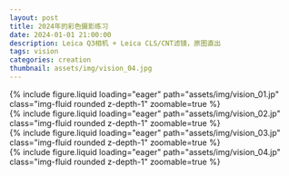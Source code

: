 ```yaml
---
layout: post
title: 2024年的彩色摄影练习
date: 2024-01-01 21:00:00
description: Leica Q3相机 + Leica CLS/CNT滤镜，原图直出
tags: vision
categories: creation
thumbnail: assets/img/vision_04.jpg
---
```


<div class="row mt-3">
    <div class="col-md-6 col-sm-12 mt-3 mt-md-0">
        {% include figure.liquid loading="eager" path="assets/img/vision_01.jp" class="img-fluid rounded z-depth-1" zoomable=true %}
    </div>
    <div class="col-md-6 col-sm-12 mt-3 mt-md-0">
        {% include figure.liquid loading="eager" path="assets/img/vision_02.jp" class="img-fluid rounded z-depth-1" zoomable=true %}
    </div>
</div>
<div class="row mt-3">
    <div class="col-md-6 col-sm-12 mt-3 mt-md-0">
        {% include figure.liquid loading="eager" path="assets/img/vision_03.jp" class="img-fluid rounded z-depth-1" zoomable=true %}
    </div>
    <div class="col-md-6 col-sm-12 mt-3 mt-md-0">
        {% include figure.liquid loading="eager" path="assets/img/vision_04.jp" class="img-fluid rounded z-depth-1" zoomable=true %}
    </div>
</div>
